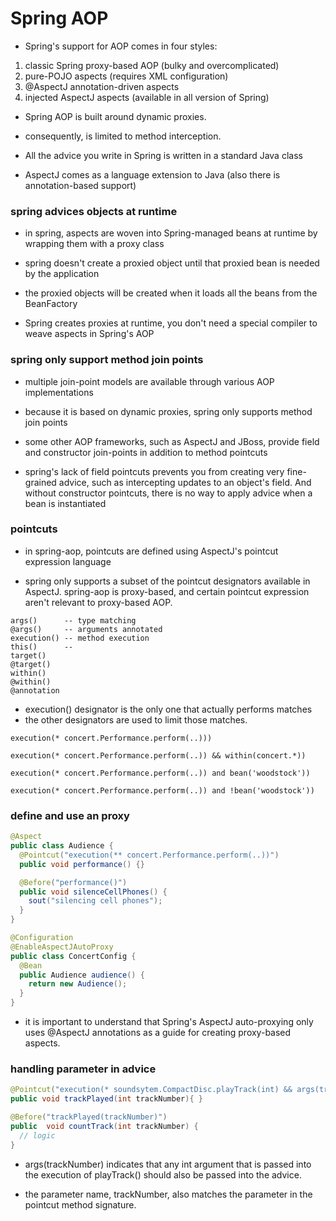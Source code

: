 # Spring AOP

- Spring's support for AOP comes in four styles:

1. classic Spring proxy-based AOP (bulky and overcomplicated)
2. pure-POJO aspects (requires XML configuration)
3. @AspectJ annotation-driven aspects
4. injected AspectJ aspects (available in all version of Spring)

- Spring AOP is built around dynamic proxies.
- consequently, is limited to method interception.

- All the advice you write in Spring is written in a standard Java class

- AspectJ comes as a language extension to Java (also there is annotation-based support)

### spring advices objects at runtime

- in spring, aspects are woven into Spring-managed beans at runtime by wrapping them with a proxy class

- spring doesn't create a proxied object until that proxied bean is needed by the application

- the proxied objects will be created when it loads all the beans from the BeanFactory

- Spring creates proxies at runtime, you don't need a special compiler to weave
  aspects in Spring's AOP

### spring only support method join points

- multiple join-point models are available through various AOP implementations

- because it is based on dynamic proxies, spring only supports method join points

- some other AOP frameworks, such as AspectJ and JBoss, provide field and
  constructor join-points in addition to method pointcuts

- spring's lack of field pointcuts prevents you from creating very fine-grained
  advice, such as intercepting updates to an object's field. And without
  constructor pointcuts, there is no way to apply advice when a bean is instantiated


### pointcuts

- in spring-aop, pointcuts are defined using AspectJ's pointcut expression language

- spring only supports a subset of the pointcut designators available in
  AspectJ. spring-aop is proxy-based, and certain pointcut expression aren't
  relevant to proxy-based AOP.

```shell
args()      -- type matching
@args()     -- arguments annotated
execution() -- method execution
this()      --
target()
@target()
within()
@within()
@annotation
```

- execution() designator is the only one that actually performs matches
- the other designators are used to limit those matches.

```shell
execution(* concert.Performance.perform(..)))

execution(* concert.Performance.perform(..)) && within(concert.*))

execution(* concert.Performance.perform(..)) and bean('woodstock'))

execution(* concert.Performance.perform(..)) and !bean('woodstock'))
```

### define and use an proxy

```java
@Aspect
public class Audience {
  @Pointcut("execution(** concert.Performance.perform(..))")
  public void performance() {}

  @Before("performance()")
  public void silenceCellPhones() {
    sout("silencing cell phones");
  }
}
```

```java
@Configuration
@EnableAspectJAutoProxy
public class ConcertConfig {
  @Bean
  public Audience audience() {
    return new Audience();
  }
}
```

- it is important to understand that Spring's AspectJ auto-proxying only uses
  @AspectJ annotations as a guide for creating proxy-based aspects.

### handling parameter in advice

```java
@Pointcut("execution(* soundsytem.CompactDisc.playTrack(int) && args(trackNumber))")
public void trackPlayed(int trackNumber){ }

@Before("trackPlayed(trackNumber)")
public  void countTrack(int trackNumber) {
  // logic
}
```

- args(trackNumber) indicates that any int argument that is passed into the
  execution of playTrack() should also be passed into the advice.

- the parameter name, trackNumber, also matches the parameter in the pointcut method signature.
